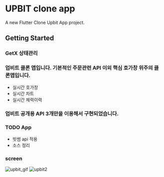 # UPBIT clone app

A new Flutter Clone Upbit App project.

## Getting Started
### GetX 상태관리
### 업비트 클론 앱입니다. 기본적인 주문관련 API 이외 핵심 호가창 위주의 클론앱입니다.
 - 실시간 호가창
 - 실시간 차트
 - 실시간 체력이력
 
###  업비트 공개용 API 3개만을 이용해서 구현되었습니다.

### TODO App 
 - 빗썸 api 적용
 - 소스 정리


### screen

![upbit_gif](https://user-images.githubusercontent.com/8524865/184647263-224f4838-4dff-49c0-b818-bd0197c2ab9a.gif)
![upbit2](https://user-images.githubusercontent.com/8524865/184648884-92f38b98-df04-49b8-aee1-01c8fdd9ac30.gif)
